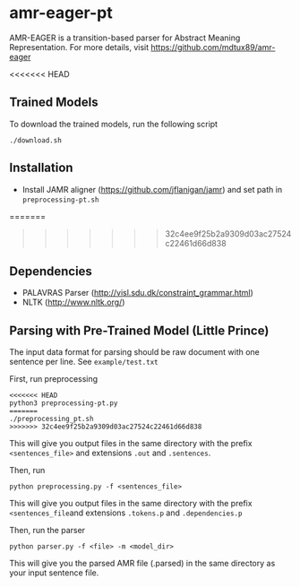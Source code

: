 # amr-eager-pt
AMR-EAGER is a transition-based parser for Abstract Meaning Representation. For more details, visit https://github.com/mdtux89/amr-eager

<<<<<<< HEAD
## Trained Models
To download the trained models, run the following script
```
./download.sh
```
## Installation
- Install JAMR aligner (https://github.com/jflanigan/jamr) and set path in ```preprocessing-pt.sh```

=======
>>>>>>> 32c4ee9f25b2a9309d03ac27524c22461d66d838
## Dependencies
- PALAVRAS Parser (http://visl.sdu.dk/constraint_grammar.html)
- NLTK (http://www.nltk.org/)

## Parsing with Pre-Trained Model (Little Prince)

The input data format for parsing should be raw document with one sentence per line. See ```example/test.txt```

First, run preprocessing
```
<<<<<<< HEAD
python3 preprocessing-pt.py
=======
./preprocessing_pt.sh
>>>>>>> 32c4ee9f25b2a9309d03ac27524c22461d66d838
```
This will give you output files in the same directory with the prefix ```<sentences_file>``` and extensions ```.out``` and ```.sentences```.

Then, run
```
python preprocessing.py -f <sentences_file>
```
This will give you output files in the same directory with the prefix ```<sentences_file```and extensions ```.tokens.p``` and ```.dependencies.p```

Then, run the parser
```
python parser.py -f <file> -m <model_dir>
```
This will give you the parsed AMR file (.parsed) in the same directory as your input sentence file.
